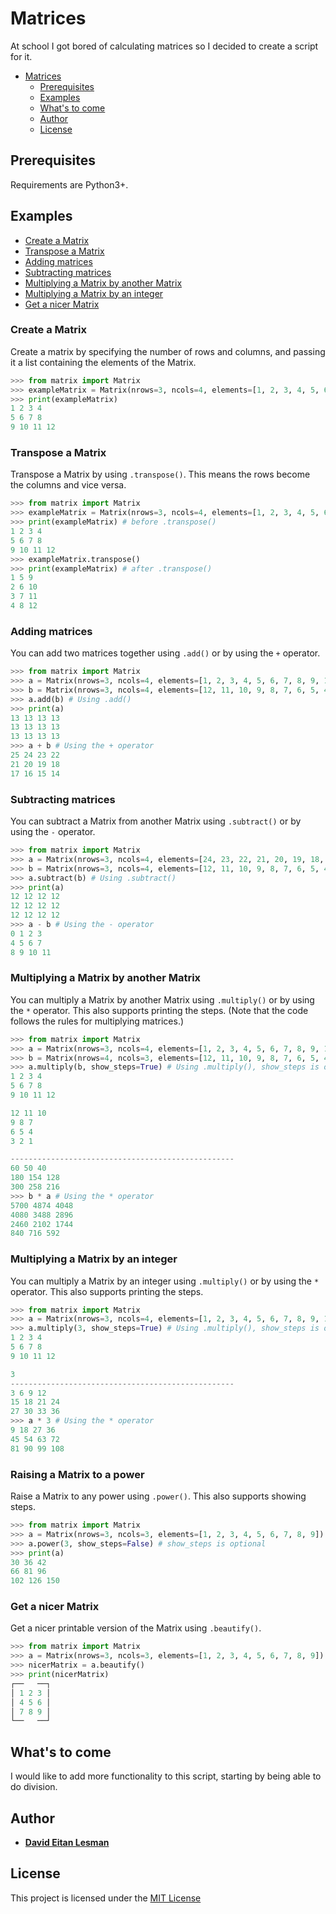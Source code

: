 # Matrices

At school I got bored of calculating matrices so I decided to create a script for it.

- [Matrices](#matrices)
  - [Prerequisites](#prerequisites)
  - [Examples](#examples)
  - [What's to come](#whats-to-come)
  - [Author](#author)
  - [License](#license)

## Prerequisites

Requirements are Python3+.

## Examples

- [Create a Matrix](#create-a-matrix)
- [Transpose a Matrix](#transpose-a-matrix)
- [Adding matrices](#adding-matrices)
- [Subtracting matrices](#subtracting-matrices)
- [Multiplying a Matrix by another Matrix](#multiplying-a-matrix-by-another-matrix)
- [Multiplying a Matrix by an integer](#multiplying-a-matrix-by-an-integer)
- [Get a nicer Matrix](#get-a-nicer-matrix)

### **Create a Matrix**

Create a matrix by specifying the number of rows and columns, and passing it a list containing the elements of the Matrix.

```python
>>> from matrix import Matrix
>>> exampleMatrix = Matrix(nrows=3, ncols=4, elements=[1, 2, 3, 4, 5, 6, 7, 8, 9, 10, 11, 12])
>>> print(exampleMatrix)
1 2 3 4
5 6 7 8
9 10 11 12
```

### **Transpose a Matrix**

Transpose a Matrix by using `.transpose()`. This means the rows become the columns and vice versa.

```python
>>> from matrix import Matrix
>>> exampleMatrix = Matrix(nrows=3, ncols=4, elements=[1, 2, 3, 4, 5, 6, 7, 8, 9, 10, 11, 12])
>>> print(exampleMatrix) # before .transpose()
1 2 3 4
5 6 7 8
9 10 11 12
>>> exampleMatrix.transpose()
>>> print(exampleMatrix) # after .transpose()
1 5 9
2 6 10
3 7 11
4 8 12
```

### **Adding matrices**

You can add two matrices together using `.add()` or by using the `+` operator.

```python
>>> from matrix import Matrix
>>> a = Matrix(nrows=3, ncols=4, elements=[1, 2, 3, 4, 5, 6, 7, 8, 9, 10, 11, 12])
>>> b = Matrix(nrows=3, ncols=4, elements=[12, 11, 10, 9, 8, 7, 6, 5, 4, 3, 2, 1])
>>> a.add(b) # Using .add()
>>> print(a)
13 13 13 13
13 13 13 13
13 13 13 13
>>> a + b # Using the + operator
25 24 23 22
21 20 19 18
17 16 15 14
```

### **Subtracting matrices**

You can subtract a Matrix from another Matrix using `.subtract()` or by using the `-` operator.

```python
>>> from matrix import Matrix
>>> a = Matrix(nrows=3, ncols=4, elements=[24, 23, 22, 21, 20, 19, 18, 17, 16, 15, 14, 13])
>>> b = Matrix(nrows=3, ncols=4, elements=[12, 11, 10, 9, 8, 7, 6, 5, 4, 3, 2, 1])
>>> a.subtract(b) # Using .subtract()
>>> print(a)
12 12 12 12
12 12 12 12
12 12 12 12
>>> a - b # Using the - operator
0 1 2 3
4 5 6 7
8 9 10 11
```

### **Multiplying a Matrix by another Matrix**

You can multiply a Matrix by another Matrix using `.multiply()` or by using the `*` operator. This also supports printing the steps. (Note that the code follows the rules for multiplying matrices.)

```python
>>> from matrix import Matrix
>>> a = Matrix(nrows=3, ncols=4, elements=[1, 2, 3, 4, 5, 6, 7, 8, 9, 10, 11, 12])
>>> b = Matrix(nrows=4, ncols=3, elements=[12, 11, 10, 9, 8, 7, 6, 5, 4, 3, 2, 1])
>>> a.multiply(b, show_steps=True) # Using .multiply(), show_steps is optional
1 2 3 4
5 6 7 8
9 10 11 12

12 11 10
9 8 7
6 5 4
3 2 1

--------------------------------------------------
60 50 40
180 154 128
300 258 216
>>> b * a # Using the * operator
5700 4874 4048
4080 3488 2896
2460 2102 1744
840 716 592
```

### **Multiplying a Matrix by an integer**

You can multiply a Matrix by an integer using `.multiply()` or by using the `*` operator. This also supports printing the steps.

```python
>>> from matrix import Matrix
>>> a = Matrix(nrows=3, ncols=4, elements=[1, 2, 3, 4, 5, 6, 7, 8, 9, 10, 11, 12])
>>> a.multiply(3, show_steps=True) # Using .multiply(), show_steps is optional
1 2 3 4
5 6 7 8
9 10 11 12

3
--------------------------------------------------
3 6 9 12
15 18 21 24
27 30 33 36
>>> a * 3 # Using the * operator
9 18 27 36
45 54 63 72
81 90 99 108
```

### **Raising a Matrix to a power**

Raise a Matrix to any power using `.power()`. This also supports showing steps.

```python
>>> from matrix import Matrix
>>> a = Matrix(nrows=3, ncols=3, elements=[1, 2, 3, 4, 5, 6, 7, 8, 9])
>>> a.power(3, show_steps=False) # show_steps is optional
>>> print(a)
30 36 42
66 81 96
102 126 150
```

### **Get a nicer Matrix**

Get a nicer printable version of the Matrix using `.beautify()`.

```python
>>> from matrix import Matrix
>>> a = Matrix(nrows=3, ncols=3, elements=[1, 2, 3, 4, 5, 6, 7, 8, 9])
>>> nicerMatrix = a.beautify()
>>> print(nicerMatrix)
┌──   ──┐
│ 1 2 3 │
│ 4 5 6 │
│ 7 8 9 │
└──   ──┘
```

## What's to come

I would like to add more functionality to this script, starting by being able to do division.

## Author

- [**David Eitan Lesman**](https://github.com/dark-dave007)

## License

This project is licensed under the [MIT License](license.md)
